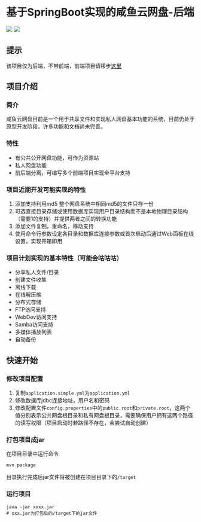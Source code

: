 # 基于SpringBoot实现的咸鱼云网盘-后端
![](https://img.shields.io/badge/SpringBoot-2.4-green.svg)
![](https://img.shields.io/badge/Java->=1.8-green.svg)

## 提示 
该项目仅为后端，不带前端，前端项目请移步[这里](https://gitee.com/xiaotao233/saltedfishcloud-frontend)

## 项目介绍
### 简介
咸鱼云网盘目前是一个用于共享文件和实现私人网盘基本功能的系统，目前仍处于原型开发阶段，许多功能和文档尚未完善。  
### 特性  
- 有公共公开网盘功能，可作为资源站
- 私人网盘功能
- 前后端分离，可编写多个前端项目实现全平台支持  
### 项目近期开发可能实现的特性  
1. 添加支持利用md5 整个网盘系统中相同md5的文件只存一份
2. 可选直接目录存储或使用数据库实现用户目录结构而不是本地物理目录结构（需要1的支持）并提供两者之间的转换功能
3. 添加文件复制，重命名，移动支持
4. 使用命令行参数设定各目录和数据库连接参数或首次启动后通过Web面板在线设置，实现开箱即用
### 项目计划实现的基本特性（可能会咕咕咕）
- 分享私人文件/目录
- 创建文件收集
- 离线下载
- 在线解压缩
- 分布式存储
- FTP访问支持
- WebDev访问支持
- Samba访问支持
- 多媒体播放列表
- 自动备份

## 快速开始    
### 修改项目配置  
1. 复制`application.simple.yml`为`application.yml`
2. 修改数据库jdbc连接地址，用户名和密码
3. 修改配置文件`config.properties`中的`public.root`和`private.root`，这两个值分别表示公共网盘根目录和私有网盘根目录，需要确保用户拥有这两个路径的读写权限（项目启动时若路径不存在，会尝试自动创建）

### 打包项目成jar
在项目目录中运行命令
```shell script
mvn package
```
目录执行完成后jar文件将被创建在项目目录下的`/target`

### 运行项目
```shell script
java -jar xxxx.jar
# xxx.jar为打包后的/target下的jar文件
```

